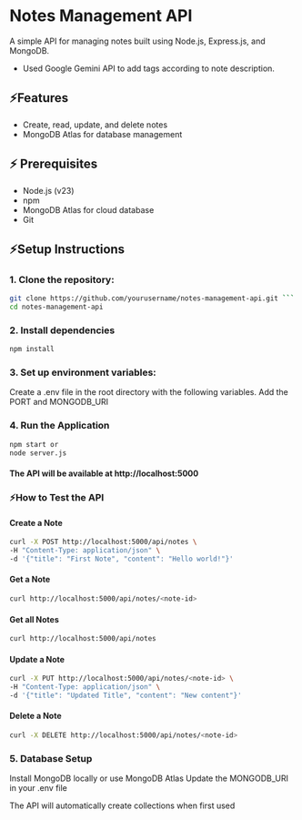 # Notes Management API 

A simple API for managing notes built using Node.js, Express.js, and MongoDB.
- Used Google Gemini API to add tags according to note description. 

## ⚡Features
- Create, read, update, and delete notes
- MongoDB Atlas for database management

## ⚡ Prerequisites
- Node.js (v23)
- npm 
- MongoDB Atlas for cloud database
- Git

## ⚡Setup Instructions
### 1. Clone the repository:

``` bash
git clone https://github.com/yourusername/notes-management-api.git ```
cd notes-management-api
```

### 2. Install dependencies
```bash
npm install
```

### 3. Set up environment variables:
Create a .env file in the root directory with the following variables.
Add the PORT and MONGODB_URI

### 4. Run the Application
```bash
npm start or 
node server.js
```

#### The API will be available at http://localhost:5000

### ⚡How to Test the API
#### Create a Note 
``` bash
curl -X POST http://localhost:5000/api/notes \
-H "Content-Type: application/json" \
-d '{"title": "First Note", "content": "Hello world!"}'
```

#### Get a Note
``` bash
curl http://localhost:5000/api/notes/<note-id>
```

#### Get all Notes
``` bash
curl http://localhost:5000/api/notes
```

#### Update a Note
``` bash
curl -X PUT http://localhost:5000/api/notes/<note-id> \
-H "Content-Type: application/json" \
-d '{"title": "Updated Title", "content": "New content"}'
```

#### Delete a Note
``` bash
curl -X DELETE http://localhost:5000/api/notes/<note-id>
```





### 5. Database Setup
Install MongoDB locally or use MongoDB Atlas
Update the MONGODB_URI in your .env file

The API will automatically create collections when first used
